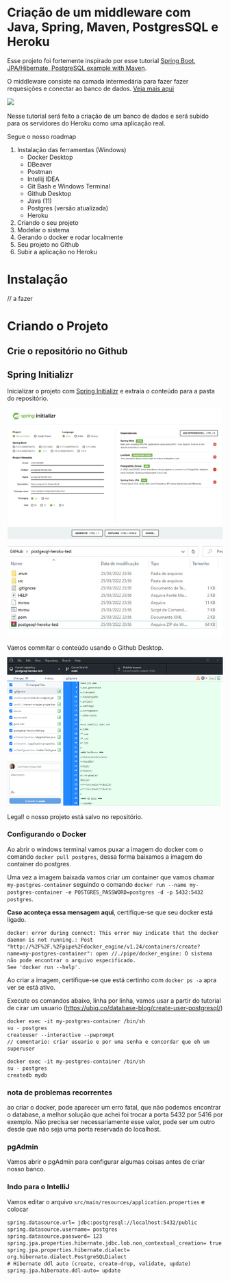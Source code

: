 # Criação de um middleware com Java, Spring, Maven, PostgresSQL e Heroku

Esse projeto foi fortemente inspirado por esse tutorial [Spring Boot, JPA/Hibernate, PostgreSQL example with Maven](https://bezkoder.com/spring-boot-postgresql-example/).

O middleware consiste na camada intermedária para fazer fazer requesições e conectar ao banco de dados. [Veja mais aqui](https://en.wikipedia.org/wiki/Middleware#:~:text=Examples%20of%20database%2Doriented%20middleware,that%20perform%20in%20machine%2Dtime.)


![](https://upload.wikimedia.org/wikipedia/commons/thumb/2/20/Middleware_Schema.svg/1071px-Middleware_Schema.svg.png)

Nesse tutorial será feito a criação de um banco de dados e será subido para os servidores do Heroku como uma aplicação real.

Segue o nosso roadmap

1. Instalação das ferramentas (Windows) 
   - Docker Desktop
   - DBeaver
   - Postman
   - Intellij IDEA
   - Git Bash e Windows Terminal
   - Github Desktop
   - Java (11)
   - Postgres (versão atualizada)
   - Heroku
2. Criando o seu projeto
3. Modelar o sistema
4. Gerando o docker e rodar localmente
5. Seu projeto no Github
6. Subir a aplicação no Heroku

# Instalação

// a fazer

# Criando o Projeto

## Crie o repositório no Github

## Spring Initializr

Inicializar o projeto com [Spring Initializr](https://start.spring.io/) e extraia o conteúdo para a pasta do repositório.

![](https://raw.githubusercontent.com/NatSatie/StudyNotes/main/letsCode/springio.jpg)

![](https://raw.githubusercontent.com/NatSatie/StudyNotes/main/letsCode/diretoryAfterExtracting.jpg)

Vamos commitar o conteúdo usando o Github Desktop.

![](https://raw.githubusercontent.com/NatSatie/StudyNotes/main/letsCode/githubDesktop1.gif)

Legal! o nosso projeto está salvo no repositório. 

### Configurando o Docker

Ao abrir o windows terminal vamos puxar a imagem do docker com o comando `docker pull postgres`, dessa forma baixamos a imagem do container do postgres.

Uma vez a imagem baixada vamos criar um container que vamos chamar `my-postgres-container` seguindo o comando `docker run --name my-postgres-container -e POSTGRES_PASSWORD=postgres -d -p 5432:5432 postgres`.

**Caso aconteça essa mensagem aqui**, certifique-se que seu docker está ligado.

```
docker: error during connect: This error may indicate that the docker daemon is not running.: Post "http://%2F%2F.%2Fpipe%2Fdocker_engine/v1.24/containers/create?name=my-postgres-container": open //./pipe/docker_engine: O sistema não pode encontrar o arquivo especificado.
See 'docker run --help'.
```

Ao criar a imagem, certifique-se que está certinho com `docker ps -a` apra ver se está ativo.

Execute os comandos abaixo, linha por linha, vamos usar a partir do tutorial de cirar um usuario (https://ubiq.co/database-blog/create-user-postgresql/)

```
docker exec -it my-postgres-container /bin/sh
su - postgres
createuser --interactive --pwprompt
// comentario: criar usuario e por uma senha e concordar que eh um superuser
```

```
docker exec -it my-postgres-container /bin/sh
su - postgres
createdb mydb
```

### nota de problemas recorrentes

ao criar o docker, pode aparecer um erro fatal, que não podemos encontrar o database, a melhor solução que achei foi trocar a porta 5432 por 5416 por exemplo. Não precisa ser necessariamente esse valor, pode ser um outro desde que não seja uma porta reservada do localhost.

### pgAdmin

Vamos abrir o pgAdmin para configurar algumas coisas antes de criar nosso banco.





### Indo para o IntelliJ

Vamos editar o arquivo `src/main/resources/application.properties` e colocar

```
spring.datasource.url= jdbc:postgresql://localhost:5432/public
spring.datasource.username= postgres
spring.datasource.password= 123
spring.jpa.properties.hibernate.jdbc.lob.non_contextual_creation= true
spring.jpa.properties.hibernate.dialect= org.hibernate.dialect.PostgreSQLDialect
# Hibernate ddl auto (create, create-drop, validate, update)
spring.jpa.hibernate.ddl-auto= update
```